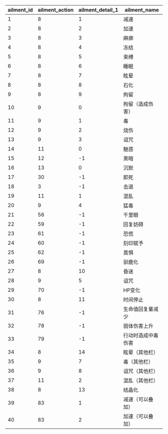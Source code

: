 |ailment_id|ailment_action|ailment_detail_1|ailment_name|
| --- | --- | --- | --- |
|1|8|1|减速|
|2|8|2|加速|
|3|8|3|麻痹|
|4|8|4|冻结|
|5|8|5|束缚|
|6|8|6|睡眠|
|7|8|7|眩晕|
|8|8|8|石化|
|9|8|9|拘留|
|10|9|0|拘留（造成伤害）|
|11|9|1|毒|
|12|9|2|烧伤|
|13|9|3|诅咒|
|14|11|0|魅惑|
|15|12|-1|黑暗|
|16|13|0|沉默|
|17|30|-1|即死|
|18|3|-1|击退|
|19|11|1|混乱|
|20|9|4|猛毒|
|21|56|-1|千里眼|
|22|59|-1|回复妨碍|
|23|61|-1|恐慌|
|24|60|-1|刻印赋予|
|25|62|-1|畏惧|
|26|69|-1|驯鹿化|
|27|8|10|昏迷|
|28|9|5|诅咒|
|29|70|-1|HP变化|
|30|8|11|时间停止|
|31|76|-1|生命值回复量减少|
|32|78|-1|弱体伤害上升|
|33|79|-1|行动时造成中毒伤害|
|34|8|14|眩晕（其他栏）|
|35|9|7|毒（其他栏）|
|36|9|8|诅咒（其他栏）|
|37|11|2|混乱（其他栏）|
|38|8|13|结晶化|
|39|83|1|减速（可以叠加）|
|40|83|2|加速（可以叠加）|